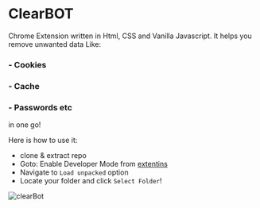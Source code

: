 # ClearBOT

Chrome Extension written in Html, CSS and Vanilla Javascript. It helps you remove unwanted data Like:
### - Cookies
### - Cache
### - Passwords etc 
in one go!

Here is how to use it:

- clone & extract repo
- Goto: Enable Developer Mode from [extentins](chrome://extensions/)
- Navigate to `Load unpacked` option
- Locate your folder and click `Select Folder`!




![clearBot](https://user-images.githubusercontent.com/70437045/129474566-4356f3ab-6fc9-4959-bab2-f2fe2334ded8.PNG)
